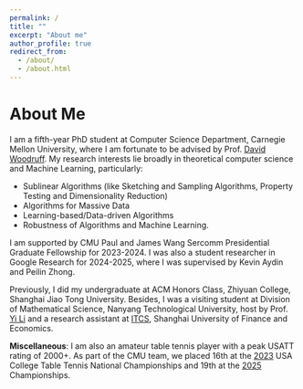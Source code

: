 ```yaml
---
permalink: /
title: ""
excerpt: "About me"
author_profile: true
redirect_from: 
  - /about/
  - /about.html
---
```


# About Me

I am a fifth-year PhD student at Computer Science Department, Carnegie Mellon University, where I am fortunate to be advised by Prof. [David Woodruff](http://www.cs.cmu.edu/~dwoodruf/). My research interests lie broadly in theoretical computer science and Machine Learning, particularly: 
* Sublinear Algorithms (like Sketching and Sampling Algorithms, Property Testing and Dimensionality Reduction) 
* Algorithms for Massive Data 
* Learning-based/Data-driven Algorithms 
* Robustness of Algorithms and Machine Learning.

I am supported by CMU Paul and James Wang Sercomm Presidential Graduate Fellowship for 2023-2024. I was also a student researcher in Google Research for 2024-2025, where I was supervised by Kevin Aydin and Peilin Zhong.

Previously, I did my undergraduate at ACM Honors Class, Zhiyuan College, Shanghai Jiao Tong University. Besides, I was a visiting student at Division of Mathematical Science, Nanyang Technological University, host by Prof. [Yi Li](https://personal.ntu.edu.sg/yili/) and a research assistant at [ITCS](http://itcs.shufe.edu.cn/english/home.aspx), Shanghai University of Finance and Economics.

**Miscellaneous**:  I am also an amateur table tennis player with a peak USATT rating of 2000+. As part of the CMU team, we placed 16th at the [2023](https://www.nctta.org/champs/2023/) USA College Table Tennis National Championships and 19th at the [2025](https://www.nctta.org/champs/2025/) Championships.  